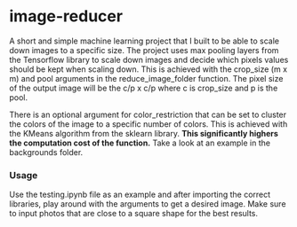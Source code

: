 # image-reducer

A short and simple machine learning project that I built to be able to scale down images to a specific size. The project uses max pooling layers from the Tensorflow library to scale down images and decide which pixels values should be kept when scaling down. This is achieved with the crop_size (m x m) and pool arguments in the reduce_image_folder function. The pixel size of the output image will be the c/p x c/p where c is crop_size and p is the pool.

There is an optional argument for color_restriction that can be set to cluster the colors of the image to a specific number of colors. This is achieved with the KMeans algorithm from the sklearn library. **This significantly highers the computation cost of the function.** Take a look at an example in the backgrounds folder.

### Usage

Use the testing.ipynb file as an example and after importing the correct libraries, play around with the arguments to get a desired image. Make sure to input photos that are close to a square shape for the best results.